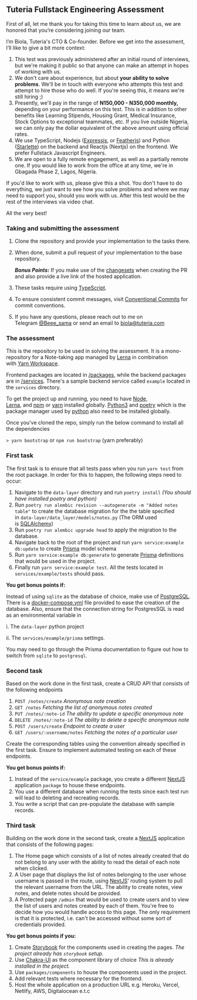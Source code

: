 ## Tuteria Fullstack Engineering Assessment

First of all, let me thank you for taking this time to learn about us, we are honored that you’re considering joining our team.

I’m Biola, Tuteria's CTO & Co-founder. Before we get into the assessment, I’ll like to give a bit more context:

1. This test was previously administered after an initial round of interviews, but we're making it public so that anyone can make an attempt in hopes of working with us.
2. We don't care about experience, but about **your ability to solve problems**. We'll be in touch with everyone who attempts this test and attempt to hire those who do well. If you're seeing this, it means we're still hiring ;)
3. Presently, we'll pay in the range of **N150,000 - N350,000 monthly,** depending on your performance on this test. This is in addition to other benefits like Learning Stipends, Housing Grant, Medical Insurance, Stock Options to exceptional teammates, etc. If you live outside Nigeria, we can only pay the dollar equivalent of the above amount using official rates.
4. We use TypeScript, Nodejs ([Expressjs](https://expressjs.com/), or [Featherjs](https://feathersjs.com/)) and Python ([Starlette](https://www.starlette.io/)) on the backend and Reactjs (Nextjs) on the frontend. We prefer Fullstack Javascript Engineers.
5. We are open to a fully remote engagement, as well as a partially remote one. If you would like to work from the office at any time, we're in Gbagada Phase 2, Lagos, Nigeria.

If you'd like to work with us, please give this a shot. You don't have to do everything, we just want to see how you solve problems and where we may need to support you, should you work with us. After this test would be the rest of the interviews via video chat.

All the very best!

### Taking and submitting the assessment

1. Clone the repository and provide your implementation to the tasks there.
2. When done, submit a pull request of your implementation to the base repository. 

    ***Bonus Points:*** If you make use of the [changesets](https://github.com/atlassian/changesets) when creating the PR and also provide a live link of the hosted application.

3. These tasks require using [TypeScript](https://www.typescriptlang.org/).
4. To ensure consistent commit messages, visit [Conventional Commits](https://www.conventionalcommits.org/en/v1.0.0/) for commit conventions.
5. If you have any questions, please reach out to me on Telegram [@Beee_sama](https://t.me/Beee_sama) or send an email to [biola@tuteria.com](mailto:biola@tuteria.com)


### The assessment

This is the repository to be used in solving the assessment. It is a mono-repository for a Note-taking app managed by [Lerna](https://github.com/lerna/lerna) in combination with [Yarn Workspace](https://github.com/Tuteria/Frontend-Assessment/blob/master).

Frontend packages are located in [/packages](https://github.com/Tuteria/Frontend-Assessment/blob/master), while the backend packages are in [/services](https://github.com/Tuteria/Frontend-Assessment/blob/master). There's a sample backend service called `example` located in the `services` directory.

To get the project up and running, you need to have [Node](https://nodejs.org/en/), [Lerna](https://github.com/lerna/lerna), and [npm](https://www.npmjs.com/get-npm) or [yarn](https://classic.yarnpkg.com/en/docs/install) installed globally. [Python3](https://www.python.org/downloads/) and [poetry](https://python-poetry.org/) which is the package manager used by [python](https://github.com/Tuteria/Frontend-Assessment/blob/master) also need to be installed globally.

Once you've cloned the repo, simply run the below command to install all the dependencies

`> yarn bootstrap` or `npm run bootstrap` (yarn preferably)

### First task

The first task is to ensure that all tests pass when you run `yarn test` from the root package. In order for this to happen, the following steps need to occur:

1. Navigate to the `data-layer` directory and run `poetry install` *(You should have installed poetry and python)*
2. Run `poetry run alembic revision --autogenerate -m "Added notes table"` to create the database migration for the the table specified in `data-layer/data_layer/models/notes.py` (The ORM used is [SQLAlchemy](https://docs.sqlalchemy.org/en/13/orm/tutorial.html))
3. Run `poetry run alembic upgrade head` to apply the migration to the database.
4. Navigate back to the root of the project and run `yarn service:example db:update` to create [Prisma](https://www.prisma.io/docs/) model schema
5. Run `yarn service:example db:generate` to generate [Prisma](https://www.prisma.io/docs/) definitions that would be used in the project.
6. Finally run `yarn service:example test`. All the tests located in `services/example/tests` should pass. 

**You get bonus points if:**

Instead of using `sqlite` as the database of choice, make use of [PostgreSQL](https://www.postgresql.org/). There is a [docker-compose.yml](https://github.com/Tuteria/Frontend-Assessment/blob/master) file provided to ease the creation of the database. Also, ensure that the connection string for PostgresSQL is read as an environmental variable in

i. The `data-layer` python project

ii. The `services/example/prisma` settings. 

You may need to go through the Prisma documentation to figure out how to switch from `sqlite` to `postgresql`.

### Second task

Based on the work done in the first task, create a CRUD API that consists of the following endpoints

1. `POST /notes/create` *Anonymous note creation*
2. `GET /notes` *Fetching the list of anonymous notes created*
3. `PUT /notes/:note-id` *The ability to update a specific anonymous note*
4. `DELETE /notes/:note-id` *The ability to delete a specific anonymous note*
5. `POST /users/create` *Endpoint to create a user*
6. `GET /users/:username/notes` *Fetching the notes of a particular user*

Create the corresponding tables using the convention already specified in the first task. Ensure to implement automated testing on each of these endpoints.

**You get bonus points if:**

1. Instead of the `service/example` package, you create a different [NextJS](https://nextjs.org/docs) application `package` to house these endpoints.
2. You use a different database when running the tests since each test run will lead to deleting and recreating records.
3. You write a script that can pre-populate the database with sample records.

### Third task

Building on the work done in the second task, create a [NextJS](https://nextjs.org/docs) application that consists of the following pages:

1. The Home page which consists of a list of notes already created that do not belong to any user with the ability to read the detail of each note when clicked.
2. A User page that displays the list of notes belonging to the user whose username is passed in the route, using [NextJS](https://nextjs.org/docs)' routing system to pull the relevant username from the URL. The ability to create notes, view notes, and delete notes should be provided.
3. A Protected page `/admin` that would be used to create users and to view the list of users and notes created by each of them. You're free to decide how you would handle access to this page. The only requirement is that it is protected, i.e. can't be accessed without some sort of credentials provided.

**You get bonus points if you:**

1. Create [Storybook](https://storybook.js.org/) for the components used in creating the pages. *The project already has `storybook` setup.*
2. Use [Chakra-UI](https://chakra-ui.com/getting-started) as the component library of choice *This is already installed in the project.*
3. Use `packages/components` to house the components used in the project.
4. Add relevant tests where necessary for the frontend.
5. Host the whole application on a production URL e.g. Heroku, Vercel, Netlify, AWS, Digitalocean e.t.c